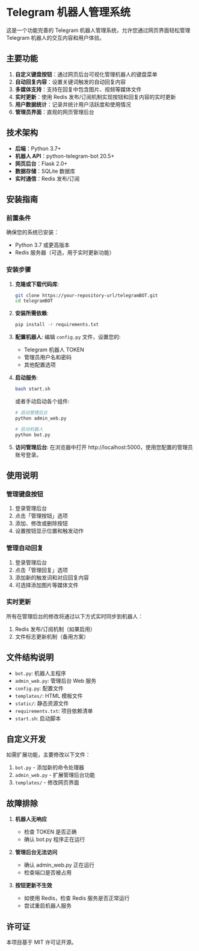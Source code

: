 # Telegram 机器人管理系统

这是一个功能完善的 Telegram 机器人管理系统，允许您通过网页界面轻松管理 Telegram 机器人的交互内容和用户体验。

## 主要功能

1. **自定义键盘按钮**：通过网页后台可视化管理机器人的键盘菜单
2. **自动回复内容**：设置关键词触发的自动回复内容
3. **多媒体支持**：支持在回复中包含图片、视频等媒体文件
4. **实时更新**：使用 Redis 发布/订阅机制实现按钮和回复内容的实时更新
5. **用户数据统计**：记录并统计用户活跃度和使用情况
6. **管理员界面**：直观的网页管理后台

## 技术架构

- **后端**：Python 3.7+
- **机器人 API**：python-telegram-bot 20.5+
- **网页后台**：Flask 2.0+
- **数据存储**：SQLite 数据库
- **实时通信**：Redis 发布/订阅

## 安装指南

### 前置条件

确保您的系统已安装：
- Python 3.7 或更高版本
- Redis 服务器（可选，用于实时更新功能）

### 安装步骤

1. **克隆或下载代码库**:
   ```bash
   git clone https://your-repository-url/telegramBOT.git
   cd telegramBOT
   ```

2. **安装所需依赖**:
   ```bash
   pip install -r requirements.txt
   ```

3. **配置机器人**:
   编辑 `config.py` 文件，设置您的:
   - Telegram 机器人 TOKEN
   - 管理员用户名和密码
   - 其他配置选项

4. **启动服务**:
   ```bash
   bash start.sh
   ```
   或者手动启动各个组件:
   ```bash
   # 启动管理后台
   python admin_web.py
   
   # 启动机器人
   python bot.py
   ```

5. **访问管理后台**:
   在浏览器中打开 http://localhost:5000，使用您配置的管理员账号登录。

## 使用说明

### 管理键盘按钮

1. 登录管理后台
2. 点击「管理按钮」选项
3. 添加、修改或删除按钮
4. 设置按钮显示位置和触发动作

### 管理自动回复

1. 登录管理后台
2. 点击「管理回复」选项
3. 添加新的触发词和对应回复内容
4. 可选择添加图片等媒体文件

### 实时更新

所有在管理后台的修改将通过以下方式实时同步到机器人：
1. Redis 发布/订阅机制（如果启用）
2. 文件标志更新机制（备用方案）

## 文件结构说明

- `bot.py`: 机器人主程序
- `admin_web.py`: 管理后台 Web 服务
- `config.py`: 配置文件
- `templates/`: HTML 模板文件
- `static/`: 静态资源文件
- `requirements.txt`: 项目依赖清单
- `start.sh`: 启动脚本

## 自定义开发

如需扩展功能，主要修改以下文件：
1. `bot.py` - 添加新的命令处理器
2. `admin_web.py` - 扩展管理后台功能
3. `templates/` - 修改网页界面

## 故障排除

1. **机器人无响应**
   - 检查 TOKEN 是否正确
   - 确认 bot.py 程序正在运行
   
2. **管理后台无法访问**
   - 确认 admin_web.py 正在运行
   - 检查端口是否被占用

3. **按钮更新不生效**
   - 如使用 Redis，检查 Redis 服务是否正常运行
   - 尝试重启机器人服务

## 许可证

本项目基于 MIT 许可证开源。